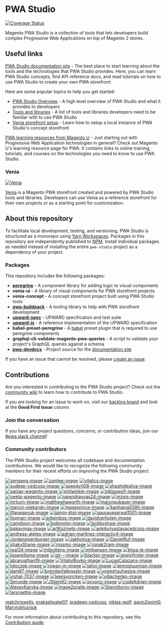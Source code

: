 # PWA Studio

[![Coverage Status](https://coveralls.io/repos/github/magento/pwa-studio/badge.svg)](https://coveralls.io/github/magento/pwa-studio)

Magento PWA Studio is a collection of tools that lets developers build complex Progressive Web Applications on top of Magento 2 stores.

## Useful links

[PWA Studio documentation site][documentation site] -
The best place to start learning about the tools and the technologies that PWA Studio provides.
Here, you can learn PWA Studio concepts, find API reference docs, and read tutorials on how to use PWA Studio to create your own PWA storefront.

Here are some popular topics to help you get started:

- [PWA Studio Overview][] - A high level overview of PWA Studio and what it provides to developers
- [Tools and libraries][] - A list of tools and libraries developers need to be familiar with to use PWA Studio
- [Venia storefront setup][] - Learn how to setup a local instance of PWA Studio's concept storefront

[PWA learning resources from Magento U][magento u] -
Just starting out with Progressive Web Application technologies in general?
Check out Magento U's learning resource page for PWA.
It contains links to online training, tutorials, and courses on the technologies you need to know to use PWA Studio.

### Venia

[![Venia](https://raw.githubusercontent.com/wiki/magento/pwa-studio/images/venia.png)][venia]

[Venia][] is a Magento PWA storefront created and powered by PWA Studio tools and libraries.
Developers can use Venia as a reference storefront for their own projects or as a starting point for customization.

## About this repository

To facilitate local development, testing, and versioning, PWA Studio is structured as a monorepo using [Yarn Workspaces][].
Packages in this repository are independently published to [NPM][].
Install individual packages as needed instead of installing the entire `pwa-studio` project as a dependency of your project.

### Packages

This repository includes the following packages:

- [**peregrine**](https://magento.github.io/pwa-studio/peregrine/) - A component library for adding logic to visual components
- **venia-ui** - A library of visual components for PWA storefront projects
- **venia-concept** - A concept storefront project built using PWA Studio tools
- [**pwa-buildpack**](https://magento.github.io/pwa-studio/pwa-buildpack/) - A tooling library to help with PWA storefront development
- [**upward-spec**](https://magento.github.io/pwa-studio/technologies/upward/) - UPWARD specification and test suite
- [**upward-js**](https://magento.github.io/pwa-studio/technologies/upward/reference-implementation/) - A reference implementation of the UPWARD specification
- **babel-preset-peregrine** - A [babel][] preset plugin that is required to use peregrine components
- **graphql-cli-validate-magento-pwa-queries** - A script to validate your project's GraphQL queries against a schema
- [**pwa-devdocs**](pwa-devdocs) - Project source for the [documentation site][]

If you have an issue that cannot be resolved, please [create an issue][].

## Contributions

Are you interested in contributing to the PWA Studio project?
Check out the [community wiki][] to learn how to contribute to PWA Studio.

If you are looking for an issue to work on, visit our [backlog board][] and look at the **Good First Issue** column.

### Join the conversation

If you have any project questions, concerns, or contribution ideas, join our [#pwa slack channel][]!

### Community contributors

The PWA Studio project welcomes all codebase and documentation contributions.
We would like to recognize the following community members for their recent efforts on improving the PWA Studio project:

[![zengang-image]][zengang]
[![zanilee-image]][zanilee]
[![vitalics-image]][vitalics]
[![sudeep-cedcoss-image]][sudeep-cedcoss]
[![speedy008-image]][speedy008]
[![shashidesilva-image]][shashidesilva]
[![sanjay-wagento-image]][sanjay-wagento]
[![philwinkle-image]][philwinkle]
[![niklaswolf-image]][niklaswolf]
[![neeta-wagento-image]][neeta-wagento]
[![narendravyas24-image]][narendravyas24]
[![mzeis-image]][mzeis]
[![mrtuvn-image]][mrtuvn]
[![matthewhaworth-image]][matthewhaworth]
[![marcneubauer-image]][marcneubauer]
[![marcin-piekarski-image]][marcin-piekarski]
[![mageprince-image]][mageprince]
[![kanhaiya5590-image]][kanhaiya5590]
[![jflanaganuk-image]][jflanaganuk]
[![jaimin-ktpl-image]][jaimin-ktpl]
[![gauravagarwal1001-image]][gauravagarwal1001]
[![fooman-image]][fooman]
[![edwinbos-image]][edwinbos]
[![davidverholen-image]][davidverholen]
[![camdixon-image]][camdixon]
[![bobmotor-image]][bobmotor]
[![bobbyshaw-image]][bobbyshaw]
[![bgkavinga-image]][bgkavinga]
[![artKozinets-image]][artKozinets]
[![ankitsrivastavacedcoss-image]][ankitsrivastavacedcoss]
[![andreas-ateles-image]][andreas-ateles]
[![adrian-martinez-interactiv4-image]][adrian-martinez-interactiv4]
[![Jordaneisenburger-image]][Jordaneisenburger]
[![Jakhotiya-image]][Jakhotiya]
[![DanielRuf-image]][DanielRuf]
[![shakyShane-image]][shakyShane]
[![rossmc-image]][rossmc]
[![ronak2ram-image]][ronak2ram]
[![real34-image]][real34]
[![mtbottens-image]][mtbottens]
[![mhhansen-image]][mhhansen]
[![khoa-le-image]][khoa-le]
[![jissereitsma-image]][jissereitsma]
[![gil---image]][gil--]
[![blackpr-image]][blackpr]
[![atwixfirster-image]][atwixfirster]
[![abrarpathan19-image]][abrarpathan19]
[![VitaliyBoyko-image]][VitaliyBoyko]
[![LucasCalazans-image]][LucasCalazans]
[![Igloczek-image]][Igloczek]
[![rowan-m-image]][rowan-m]
[![jahvi-image]][jahvi]
[![ennostuurman-image]][ennostuurman]
[![dani97-image]][dani97]
[![brendanfalkowski-image]][brendanfalkowski]
[![yogeshsuhagiya-image]][yogeshsuhagiya]
[![vishal-7037-image]][vishal-7037]
[![lewisvoncken-image]][lewisvoncken]
[![vdiachenko-image]][vdiachenko]
[![Serunde-image]][Serunde]
[![JStein92-image]][JStein92]
[![pcvonz-image]][pcvonz]
[![codeAdrian-image]][codeAdrian]
[![AlexeyKaryka-image]][AlexeyKaryka]
[![mage2pratik-image]][mage2pratik]
[![Starotitorov-image]][Starotitorov]
[![larsroettig-image]][larsroettig]

[realchriswells][],
[prakashpatel07][],
[pradeep-cedcoss][],
[niklas-wolf][],
[gavin2point0][],
[MarynaVozniuk][]

For more information about contributing to this repository, see the [Contribution guide][].

[Contribution guide]: .github/CONTRIBUTING.md
[Coverage Status]: https://coveralls.io/repos/github/magento/pwa-studio/badge.svg?branch=master
[create an issue]: https://github.com/magento/pwa-studio/issues/new
[documentation site]: https://pwastudio.io
[Git hook]: https://git-scm.com/book/en/v2/Customizing-Git-Git-Hooks
[NPM]: https://www.npmjs.com/org/magento
[selective dependency resolutions]: https://yarnpkg.com/lang/en/docs/selective-version-resolutions/
[Troubleshooting]: https://pwastudio.io/pwa-buildpack/troubleshooting/
[Venia storefront setup]: https://pwastudio.io/venia-pwa-concept/setup/
[workspace commands]: https://yarnpkg.com/en/docs/cli/workspace
[Yarn Workspaces]: https://yarnpkg.com/en/docs/workspaces/
[magento u]: https://u.magento.com/pwa-learning-resources
[community wiki]: https://github.com/magento/pwa-studio/wiki
[pwa studio overview]: https://magento.github.io/pwa-studio/technologies/overview/
[tools and libraries]: https://magento.github.io/pwa-studio/technologies/tools-libraries/
[venia storefront setup]: https://magento.github.io/pwa-studio/venia-pwa-concept/setup/
[project coding standards and conventions]: https://github.com/magento/pwa-studio/wiki/Project-coding-standards-and-conventions
[backlog board]: https://github.com/magento/pwa-studio/projects/1
[#pwa slack channel]: https://magentocommeng.slack.com/messages/C71HNKYS2
[babel]: https://babeljs.io/
[venia]: https://venia.magento.com/

[zengang]: https://github.com/zengang
[zengang-image]: https://avatars2.githubusercontent.com/u/10513114?v=4&s=60&s=60
[zanilee]: https://github.com/zanilee
[zanilee-image]: https://avatars1.githubusercontent.com/u/11754689?v=4&s=60
[vitalics]: https://github.com/vitalics
[vitalics-image]: https://avatars2.githubusercontent.com/u/8816260?v=4&s=60
[sudeep-cedcoss]: https://github.com/sudeep-cedcoss
[sudeep-cedcoss-image]: https://avatars1.githubusercontent.com/u/30074883?v=4&s=60
[speedy008]: https://github.com/speedy008
[speedy008-image]: https://avatars2.githubusercontent.com/u/33230237?v=4&s=60
[shashidesilva]: https://github.com/shashidesilva
[shashidesilva-image]: https://avatars3.githubusercontent.com/u/11751746?v=4&s=60
[sanjay-wagento]: https://github.com/sanjay-wagento
[sanjay-wagento-image]: https://avatars0.githubusercontent.com/u/8655914?v=4&s=60
[realchriswells]: https://github.com/realchriswells
[realchriswells-image]: https://avatars1.githubusercontent.com/u/969168?v=4&s=60
[raith-hamzah]: https://github.com/raith-hamzah
[raith-hamzah-image]: https://avatars1.githubusercontent.com/u/29580763?v=4&s=60
[prakashpatel07]: https://github.com/prakashpatel07
[prakashpatel07-image]: https://avatars0.githubusercontent.com/u/41999066?v=4&s=60
[pradeep-cedcoss]: https://github.com/pradeep-cedcoss
[pradeep-cedcoss-image]: https://avatars0.githubusercontent.com/u/41564476?v=4&s=60
[philwinkle]: https://github.com/philwinkle
[philwinkle-image]: https://avatars0.githubusercontent.com/u/589550?v=4&s=60
[niklaswolf]: https://github.com/niklaswolf
[niklaswolf-image]: https://avatars3.githubusercontent.com/u/16021919?v=4&s=60
[niklas-wolf]: https://github.com/niklas-wolf
[niklas-wolf-image]: https://avatars3.githubusercontent.com/u/33296571?v=4&s=60
[neeta-wagento]: https://github.com/neeta-wagento
[neeta-wagento-image]: https://avatars3.githubusercontent.com/u/33098216?v=4&s=60
[narendravyas24]: https://github.com/narendravyas24
[narendravyas24-image]: https://avatars2.githubusercontent.com/u/47310514?v=4&s=60
[mzeis]: https://github.com/mzeis
[mzeis-image]: https://avatars2.githubusercontent.com/u/371060?v=4&s=60
[mrtuvn]: https://github.com/mrtuvn
[mrtuvn-image]: https://avatars3.githubusercontent.com/u/1908873?v=4&s=60
[matthewhaworth]: https://github.com/matthewhaworth
[matthewhaworth-image]: https://avatars3.githubusercontent.com/u/920191?v=4&s=60
[marcneubauer]: https://github.com/marcneubauer
[marcneubauer-image]: https://avatars2.githubusercontent.com/u/1320314?v=4&s=60
[marcin-piekarski]: https://github.com/marcin-piekarski
[marcin-piekarski-image]: https://avatars2.githubusercontent.com/u/5068736?v=4&s=60
[mageprince]: https://github.com/mageprince
[mageprince-image]: https://avatars3.githubusercontent.com/u/24751863?v=4&s=60
[kanhaiya5590]: https://github.com/kanhaiya5590
[kanhaiya5590-image]: https://avatars3.githubusercontent.com/u/9975788?v=4&s=60
[jflanaganuk]: https://github.com/jflanaganuk
[jflanaganuk-image]: https://avatars3.githubusercontent.com/u/23509159?v=4&s=60
[jaimin-ktpl]: https://github.com/jaimin-ktpl
[jaimin-ktpl-image]: https://avatars3.githubusercontent.com/u/41998759?v=4&s=60
[gavin2point0]: https://github.com/gavin2point0
[gavin2point0-image]: https://avatars0.githubusercontent.com/u/12770320?v=4&s=60
[gauravagarwal1001]: https://github.com/gauravagarwal1001
[gauravagarwal1001-image]: https://avatars1.githubusercontent.com/u/37572719?v=4&s=60
[fooman]: https://github.com/fooman
[fooman-image]: https://avatars0.githubusercontent.com/u/455508?v=4&s=60
[edwinbos]: https://github.com/edwinbos
[edwinbos-image]: https://avatars3.githubusercontent.com/u/1267356?v=4&s=60
[davidverholen]: https://github.com/davidverholen
[davidverholen-image]: https://avatars0.githubusercontent.com/u/2813693?v=4&s=60
[camdixon]: https://github.com/camdixon
[camdixon-image]: https://avatars1.githubusercontent.com/u/4430359?v=4&s=60
[bobmotor]: https://github.com/bobmotor
[bobmotor-image]: https://avatars1.githubusercontent.com/u/9715167?v=4&s=60
[bobbyshaw]: https://github.com/bobbyshaw
[bobbyshaw-image]: https://avatars1.githubusercontent.com/u/553566?v=4&s=60
[bgkavinga]: https://github.com/bgkavinga
[bgkavinga-image]: https://avatars3.githubusercontent.com/u/3830093?v=4&s=60
[artKozinets]: https://github.com/artKozinets
[artKozinets-image]: https://avatars1.githubusercontent.com/u/22525219?v=4&s=60
[ankitsrivastavacedcoss]: https://github.com/ankitsrivastavacedcoss
[ankitsrivastavacedcoss-image]: https://avatars2.githubusercontent.com/u/31412411?v=4&s=60
[andreas-ateles]: https://github.com/andreas-ateles
[andreas-ateles-image]: https://avatars2.githubusercontent.com/u/19323772?v=4&s=60
[adrian-martinez-interactiv4]: https://github.com/adrian-martinez-interactiv4
[adrian-martinez-interactiv4-image]: https://avatars1.githubusercontent.com/u/17545750?v=4&s=60
[MarynaVozniuk]: https://github.com/MarynaVozniuk
[MarynaVozniuk-image]: https://avatars0.githubusercontent.com/u/49429739?v=4&s=60
[Jordaneisenburger]: https://github.com/Jordaneisenburger
[Jordaneisenburger-image]: https://avatars0.githubusercontent.com/u/19858728?v=4&s=60
[Jakhotiya]: https://github.com/Jakhotiya
[Jakhotiya-image]: https://avatars2.githubusercontent.com/u/9327315?v=4&s=60
[DanielRuf]: https://github.com/DanielRuf
[DanielRuf-image]: https://avatars1.githubusercontent.com/u/827205?v=4&s=60
[shakyShane]: https://github.com/shakyShane
[shakyShane-image]: https://avatars3.githubusercontent.com/u/1643522?v=4&s=60
[rossmc]: https://github.com/rossmc
[rossmc-image]: https://avatars1.githubusercontent.com/u/2452991?v=4&s=60
[ronak2ram]: https://github.com/ronak2ram
[ronak2ram-image]: https://avatars2.githubusercontent.com/u/11473750?v=4&s=60
[real34]: https://github.com/real34
[real34-image]: https://avatars0.githubusercontent.com/u/75968?v=4&s=60
[mtbottens]: https://github.com/mtbottens
[mtbottens-image]: https://avatars1.githubusercontent.com/u/3620915?v=4&s=60
[mhhansen]: https://github.com/mhhansen
[mhhansen-image]: https://avatars3.githubusercontent.com/u/1625755?v=4&s=60
[khoa-le]: https://github.com/khoa-le
[khoa-le-image]: https://avatars3.githubusercontent.com/u/1911347?v=4&s=60
[jissereitsma]: https://github.com/jissereitsma
[jissereitsma-image]: https://avatars0.githubusercontent.com/u/7670482?v=4&s=60
[gil--]: https://github.com/gil--
[gil---image]: https://avatars2.githubusercontent.com/u/3484527?v=4&s=60
[blackpr]: https://github.com/blackpr
[blackpr-image]: https://avatars3.githubusercontent.com/u/30457?v=4&s=60
[atwixfirster]: https://github.com/atwixfirster
[atwixfirster-image]: https://avatars0.githubusercontent.com/u/13585327?v=4&s=60
[abrarpathan19]: https://github.com/abrarpathan19
[abrarpathan19-image]: https://avatars2.githubusercontent.com/u/43603387?v=4&s=60
[VitaliyBoyko]: https://github.com/VitaliyBoyko
[VitaliyBoyko-image]: https://avatars0.githubusercontent.com/u/20116393?v=4&s=60
[LucasCalazans]: https://github.com/LucasCalazans
[LucasCalazans-image]: https://avatars2.githubusercontent.com/u/21162174?v=4&s=60
[Igloczek]: https://github.com/Igloczek
[Igloczek-image]: https://avatars3.githubusercontent.com/u/5119280?v=4&s=60
[rowan-m]: https://github.com/rowan-m
[rowan-m-image]: https://avatars3.githubusercontent.com/u/108052?v=4&s=60
[jahvi]: https://github.com/jahvi
[jahvi-image]: https://avatars3.githubusercontent.com/u/661330?v=4&s=60
[ennostuurman]: https://github.com/ennostuurman
[ennostuurman-image]: https://avatars0.githubusercontent.com/u/1906257?v=4&s=60
[dani97]: https://github.com/dani97
[dani97-image]: https://avatars2.githubusercontent.com/u/13298685?v=4&s=60
[brendanfalkowski]: https://github.com/brendanfalkowski
[brendanfalkowski-image]: https://avatars3.githubusercontent.com/u/214924?v=4&s=60
[yogeshsuhagiya]: https://github.com/yogeshsuhagiya
[yogeshsuhagiya-image]: https://avatars1.githubusercontent.com/u/783102?v=4&s=60
[vishal-7037]: https://github.com/vishal-7037
[vishal-7037-image]: https://avatars2.githubusercontent.com/u/38535982?v=4&s=60
[lewisvoncken]: https://github.com/lewisvoncken
[lewisvoncken-image]: https://avatars3.githubusercontent.com/u/6040343?v=4&s=60
[vdiachenko]: https://github.com/vdiachenko
[vdiachenko-image]: https://avatars1.githubusercontent.com/u/7806034?v=4&s=60
[Serunde]: https://github.com/Serunde
[Serunde-image]: https://avatars0.githubusercontent.com/u/17077852?v=4&s=60
[JStein92]: https://github.com/JStein92
[JStein92-image]: https://avatars0.githubusercontent.com/u/27716099?v=4&s=60
[pcvonz]: https://github.com/pcvonz
[pcvonz-image]: https://avatars0.githubusercontent.com/u/6378569?v=4&s=60
[codeAdrian]: https://github.com/codeAdrian
[codeAdrian-image]: https://avatars2.githubusercontent.com/u/11479290?v=4&s=60
[AlexeyKaryka]: https://github.com/AlexeyKaryka
[AlexeyKaryka-image]: https://avatars0.githubusercontent.com/u/25349273?v=4&s=60
[mage2pratik]: https://github.com/mage2pratik
[mage2pratik-image]: https://avatars1.githubusercontent.com/u/33807558?v=4&s=60
[Starotitorov]: https://github.com/Starotitorov
[Starotitorov-image]: https://avatars3.githubusercontent.com/u/11873143?v=4&s=60
[larsroettig]: https://github.com/larsroettig
[larsroettig-image]: https://avatars0.githubusercontent.com/u/5289370?v=4&s=60
